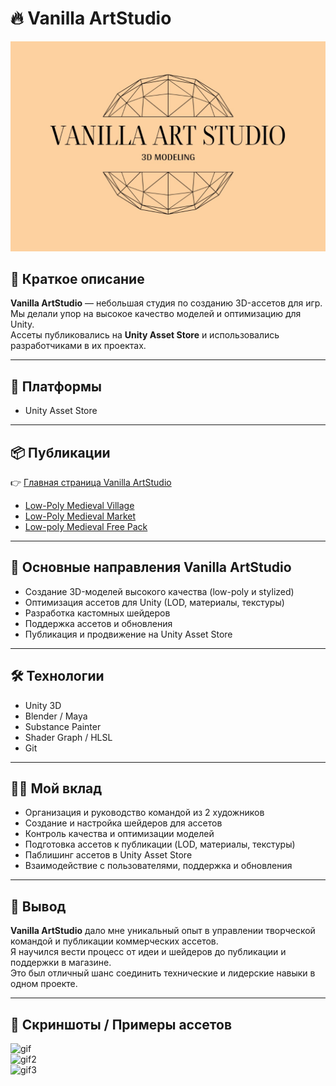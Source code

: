 # 🔥 Vanilla ArtStudio

<div align="center"><img src="data/Main.jpg" width="800" /></div>

## 📌 Краткое описание
**Vanilla ArtStudio** — небольшая студия по созданию 3D-ассетов для игр.  
Мы делали упор на высокое качество моделей и оптимизацию для Unity.  
Ассеты публиковались на **Unity Asset Store** и использовались разработчиками в их проектах.  

---

## 🚀 Платформы
- Unity Asset Store  

---

## 📦 Публикации
👉 [Главная страница Vanilla ArtStudio](https://assetstore.unity.com/publishers/83046)  

- [Low-Poly Medieval Village](https://assetstore.unity.com/packages/3d/environments/low-poly-medieval-village-274198)  
- [Low-Poly Medieval Market](https://assetstore.unity.com/packages/3d/environments/low-poly-medieval-market-262473)  
- [Low-poly Medieval Free Pack](https://assetstore.unity.com/packages/3d/environments/low-poly-medieval-free-pack-253520)  

---

## 🧠 Основные направления Vanilla ArtStudio
- Создание 3D-моделей высокого качества (low-poly и stylized)  
- Оптимизация ассетов для Unity (LOD, материалы, текстуры)  
- Разработка кастомных шейдеров  
- Поддержка ассетов и обновления  
- Публикация и продвижение на Unity Asset Store  

---

## 🛠 Технологии
- Unity 3D  
- Blender / Maya  
- Substance Painter  
- Shader Graph / HLSL  
- Git  

---

## 👩‍💻 Мой вклад
- Организация и руководство командой из 2 художников  
- Создание и настройка шейдеров для ассетов  
- Контроль качества и оптимизации моделей  
- Подготовка ассетов к публикации (LOD, материалы, текстуры)  
- Паблишинг ассетов в Unity Asset Store  
- Взаимодействие с пользователями, поддержка и обновления  

---

## 🏁 Вывод
**Vanilla ArtStudio** дало мне уникальный опыт в управлении творческой командой и публикации коммерческих ассетов.  
Я научился вести процесс от идеи и шейдеров до публикации и поддержки в магазине.  
Это был отличный шанс соединить технические и лидерские навыки в одном проекте.  

---

## 📸 Скриншоты / Примеры ассетов

![gif](data/Asset1.gif)  
![gif2](data/Asset2.gif)  
![gif3](data/Asset3.gif)  
